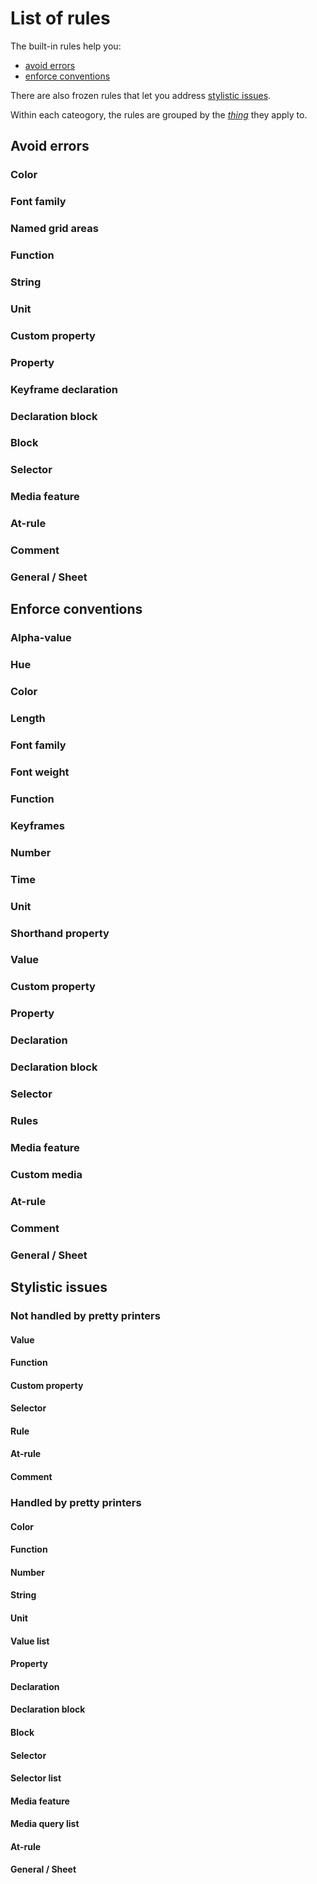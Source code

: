 # List of rules

The built-in rules help you:

- [avoid errors](#avoid-errors)
- [enforce conventions](#enforce-conventions)

There are also frozen rules that let you address [stylistic issues](#stylistic-issues).

Within each cateogory, the rules are grouped by the [_thing_](http://apps.workflower.fi/vocabs/css/en) they apply to.

## Avoid errors

### Color

### Font family

### Named grid areas

### Function

### String

### Unit

### Custom property

### Property

### Keyframe declaration

### Declaration block

### Block

### Selector

### Media feature

### At-rule

### Comment

### General / Sheet

## Enforce conventions

### Alpha-value

### Hue

### Color

### Length

### Font family

### Font weight

### Function

### Keyframes

### Number

### Time

### Unit

### Shorthand property

### Value

### Custom property

### Property

### Declaration

### Declaration block

### Selector

### Rules

### Media feature

### Custom media

### At-rule

### Comment

### General / Sheet

## Stylistic issues

### Not handled by pretty printers

#### Value

#### Function

#### Custom property

#### Selector

#### Rule

#### At-rule

#### Comment

### Handled by pretty printers

#### Color

#### Function

#### Number

#### String

#### Unit

#### Value list

#### Property

#### Declaration

#### Declaration block

#### Block

#### Selector

#### Selector list

#### Media feature

#### Media query list

#### At-rule

#### General / Sheet
